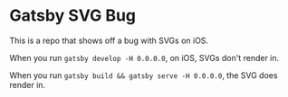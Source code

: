 # Gatsby SVG Bug

This is a repo that shows off a bug with SVGs on iOS.

When you run `gatsby develop -H 0.0.0.0`, on iOS, SVGs don't render in.

When you run `gatsby build && gatsby serve -H 0.0.0.0`, the SVG does render in.
